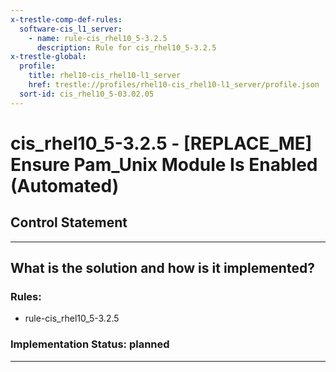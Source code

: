 ```yaml
---
x-trestle-comp-def-rules:
  software-cis_l1_server:
    - name: rule-cis_rhel10_5-3.2.5
      description: Rule for cis_rhel10_5-3.2.5
x-trestle-global:
  profile:
    title: rhel10-cis_rhel10-l1_server
    href: trestle://profiles/rhel10-cis_rhel10-l1_server/profile.json
  sort-id: cis_rhel10_5-03.02.05
---
```


# cis_rhel10_5-3.2.5 - \[REPLACE_ME\] Ensure Pam_Unix Module Is Enabled (Automated)

## Control Statement

______________________________________________________________________

## What is the solution and how is it implemented?

<!-- For implementation status enter one of: implemented, partial, planned, alternative, not-applicable -->

<!-- Note that the list of rules under ### Rules: is read-only and changes will not be captured after assembly to JSON -->

<!-- Add control implementation description here for control: cis_rhel10_5-3.2.5 -->

### Rules:

  - rule-cis_rhel10_5-3.2.5

### Implementation Status: planned

______________________________________________________________________
